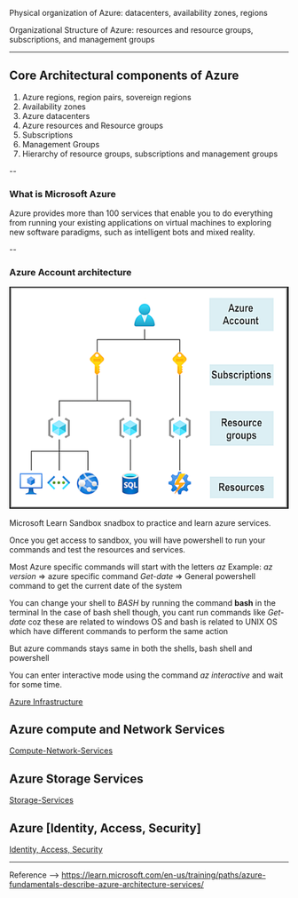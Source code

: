 Physical organization of Azure: datacenters, availability zones, regions

Organizational Structure of Azure: resources and resource groups, subscriptions, and management groups


---

## Core Architectural components of Azure

1. Azure regions, region pairs, sovereign regions
2. Availability zones
3. Azure datacenters
4. Azure resources and Resource groups
5. Subscriptions
6. Management Groups
7. Hierarchy of resource groups, subscriptions and management groups

--

### What is Microsoft Azure
Azure provides more than 100 services that enable you to do everything from running your existing applications on virtual machines to exploring new software paradigms, such as intelligent bots and mixed reality.


--

### Azure Account architecture
![Azure account architecture](../../images/account-architecture.png)

Microsoft Learn Sandbox
    snadbox to practice and learn azure services.

Once you get access to sandbox, you will have powershell to run your commands and test the resources and services.

Most Azure specific commands will start with the letters _az_
Example: _az version_ => azure specific command
        _Get-date_ => General powershell command to get the current date of the system


You can change your shell to _BASH_ by running the command **bash** in the terminal
In the case of bash shell though, you cant run commands like _Get-date_ coz these are related to windows OS and bash is related to UNIX OS which have different commands to perform the same action

But azure commands stays same in both the shells, bash shell and powershell


You can enter interactive mode using the command _az interactive_ and wait for some time.

[Azure Infrastructure](./Azure-architecture-and-services.md#Azure-infrastructure)


## Azure compute and Network Services
[Compute-Network-Services](./compute-and-network-services.md)

## Azure Storage Services
[Storage-Services](./Azure-storage-services.md)

## Azure [Identity, Access, Security]
[Identity, Access, Security](./Azure-identity-access-security.md)

---

Reference --> https://learn.microsoft.com/en-us/training/paths/azure-fundamentals-describe-azure-architecture-services/
